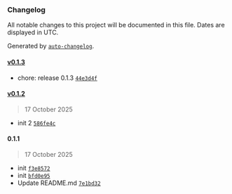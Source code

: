 ### Changelog

All notable changes to this project will be documented in this file. Dates are displayed in UTC.

Generated by [`auto-changelog`](https://github.com/CookPete/auto-changelog).

#### [v0.1.3](https://github.com/farakhov0ruslan/n8n-nodes-sales-trigger/compare/v0.1.2...v0.1.3)

- chore: release 0.1.3 [`44e3d4f`](https://github.com/farakhov0ruslan/n8n-nodes-sales-trigger/commit/44e3d4f866216f1b94880b69309a034b27d150ce)

#### [v0.1.2](https://github.com/farakhov0ruslan/n8n-nodes-sales-trigger/compare/0.1.1...v0.1.2)

> 17 October 2025

- init 2 [`586fe4c`](https://github.com/farakhov0ruslan/n8n-nodes-sales-trigger/commit/586fe4cb71fe9589b12f6d84262167eee92a010d)

#### 0.1.1

> 17 October 2025

- init [`f3e8572`](https://github.com/farakhov0ruslan/n8n-nodes-sales-trigger/commit/f3e85721310bf9b8c8eb6ee58b6ea86fac9b2f39)
- init [`bfd0e95`](https://github.com/farakhov0ruslan/n8n-nodes-sales-trigger/commit/bfd0e95772e944a82dc37d1785ca313b9bde1b70)
- Update README.md [`7e1bd32`](https://github.com/farakhov0ruslan/n8n-nodes-sales-trigger/commit/7e1bd32ed83161b47ef3a9187de5915c3335780d)
